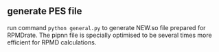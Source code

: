 ## generate PES file
run command `python general.py` to generate NEW.so file prepared for RPMDrate. The pipnn file is specially optimised to be several times more efficient for RPMD calculations.
